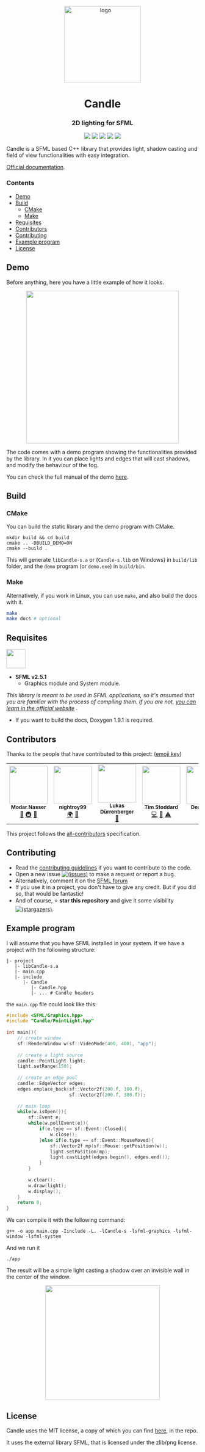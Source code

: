 <p align="center"><a href="https://miguelmj.github.io/Candle"><img src="doc/logo.svg" alt="logo" height="200px"/></a></p>
<h1 align="center">Candle</h1>
<h3 align="center">2D lighting for SFML</h3>
<p align="center">
<img src="https://img.shields.io/badge/C++-11-00599C?style=flat-square&logo=c%2B%2B">
<img src="https://img.shields.io/badge/SFML-v2.5.1-8CC445?logo=SFML&style=flat-square">
<a href="https://miguelmj.github.io/Candle"><img src="https://img.shields.io/badge/code-documented-success?style=flat-square"/></a>
<img src="https://img.shields.io/badge/version-v1.0-informational?style=flat-square"/>
<a href="LICENSE"><img src="https://img.shields.io/badge/license-MIT-informational?style=flat-square"/></a>
</p>
Candle is a SFML based C++ library that provides light, shadow casting and field of view  functionalities with easy integration.

[Official documentation](https://miguelmj.github.io/Candle).

### Contents

- [Demo](#demo)
- [Build](#build)
  - [CMake](#cmake)
  - [Make](#make)
- [Requisites](#requisites)
- [Contributors](#contributors)
- [Contributing](#contributing)
- [Example program](#example-program)
- [License](#license)

## Demo

Before anything, here you have a little example of how it looks.

<p align="center"><img src="doc/img/demo.gif" height="400"></p>

The code comes with a demo program showing the functionalities provided by the library. In it you can place lights and edges that will cast shadows, and modify the behaviour of the fog.

You can check the full manual of the demo [here](https://miguelmj.github.io/Candle/demo_manual.html).

## Build

### CMake

You can build the static library and the demo program with CMake.

```shell
mkdir build && cd build
cmake .. -DBUILD_DEMO=ON
cmake --build .
```

This will generate `libCandle-s.a` or (`Candle-s.lib` on Windows) in `build/lib` folder, and the `demo` program (or `demo.exe`) in `build/bin`.

###  Make

Alternatively, if you work in Linux, you can use `make`, and also build the docs with it.

```bash
make
make docs # optional	
```

## Requisites

<img src="https://www.sfml-dev.org/download/goodies/sfml-icon.svg" height="50">

- **SFML v2.5.1**
  - Graphics module and System module.

_This library is meant to be used in SFML applications, so it's assumed that you are familiar with the process of compiling them. If you are not, [you can learn in the official website](https://www.sfml-dev.org/tutorials/2.5/)_ . 

- If you want to build the docs, Doxygen 1.9.1 is required.

## Contributors

Thanks to the people that have contributed to this project: ([emoji key](https://allcontributors.org/docs/en/emoji-key))

<!-- ALL-CONTRIBUTORS-LIST:START - Do not remove or modify this section -->
<!-- prettier-ignore-start -->
<!-- markdownlint-disable -->
<table>
  <tr>
    <td align="center"><a href="http://madour.github.io"><img src="https://avatars.githubusercontent.com/u/11854124?v=4?s=100" width="100px;" alt=""/><br /><sub><b>Modar Nasser</b></sub></a><br /><a href="https://github.com/MiguelMJ/Candle/issues?q=author%3AMadour" title="Bug reports">🐛</a> <a href="#infra-Madour" title="Infrastructure (Hosting, Build-Tools, etc)">🚇</a> <a href="https://github.com/MiguelMJ/Candle/commits?author=Madour" title="Documentation">📖</a></td>
    <td align="center"><a href="https://github.com/nightroy99"><img src="https://avatars.githubusercontent.com/u/35336823?v=4?s=100" width="100px;" alt=""/><br /><sub><b>nightroy99</b></sub></a><br /><a href="#translation-nightroy99" title="Translation">🌍</a> <a href="https://github.com/MiguelMJ/Candle/pulls?q=is%3Apr+reviewed-by%3Anightroy99" title="Reviewed Pull Requests">👀</a></td>
    <td align="center"><a href="https://my-gate.net/"><img src="https://avatars.githubusercontent.com/u/920861?v=4?s=100" width="100px;" alt=""/><br /><sub><b>Lukas Dürrenberger</b></sub></a><br /><a href="https://github.com/MiguelMJ/Candle/issues?q=author%3AeXpl0it3r" title="Bug reports">🐛</a></td>
    <td align="center"><a href="http://gamepopper.co.uk/"><img src="https://avatars.githubusercontent.com/u/6163825?v=4?s=100" width="100px;" alt=""/><br /><sub><b>Tim Stoddard</b></sub></a><br /><a href="https://github.com/MiguelMJ/Candle/commits?author=gamepopper" title="Code">💻</a> <a href="https://github.com/MiguelMJ/Candle/issues?q=author%3Agamepopper" title="Bug reports">🐛</a> <a href="https://github.com/MiguelMJ/Candle/commits?author=gamepopper" title="Tests">⚠️</a></td>
    <td align="center"><a href="https://github.com/Dead-Deus"><img src="https://avatars.githubusercontent.com/u/89898198?v=4?s=100" width="100px;" alt=""/><br /><sub><b>Dead-Deus</b></sub></a><br /><a href="#infra-Dead-Deus" title="Infrastructure (Hosting, Build-Tools, etc)">🚇</a> <a href="https://github.com/MiguelMJ/Candle/issues?q=author%3ADead-Deus" title="Bug reports">🐛</a></td>
    <td align="center"><a href="https://github.com/JonathSpirit"><img src="https://avatars.githubusercontent.com/u/48102745?v=4?s=100" width="100px;" alt=""/><br /><sub><b>GuillaumeG.</b></sub></a><br /><a href="https://github.com/MiguelMJ/Candle/issues?q=author%3AJonathSpirit" title="Bug reports">🐛</a> <a href="https://github.com/MiguelMJ/Candle/commits?author=JonathSpirit" title="Tests">⚠️</a> <a href="https://github.com/MiguelMJ/Candle/commits?author=JonathSpirit" title="Code">💻</a> <a href="#ideas-JonathSpirit" title="Ideas, Planning, & Feedback">🤔</a></td>
  </tr>
</table>

<!-- markdownlint-restore -->
<!-- prettier-ignore-end -->

<!-- ALL-CONTRIBUTORS-LIST:END -->

This project follows the [all-contributors](https://allcontributors.org/) specification.

## Contributing

- Read the [contributing guidelines](CONTRIBUTING.md) if you want to contribute to the code.
- Open a new issue [![(issues)](https://img.shields.io/github/issues/MiguelMJ/Candle?logo=github&style=social)](https://github.com/MiguelMJ/Candle/issues/new) to make a request or report a bug.
- Alternatively, comment it on the [SFML forum](https://en.sfml-dev.org/forums/index.php?topic=27631)
- If you use it in a project, you don't have to give any credit. But if you did so, that would be fantastic!
- And of course, :star:  **star this repository** and give it some visibility [![(stargazers)](https://img.shields.io/github/stars/MiguelMJ/Candle?style=social)](https://github.com/MiguelMJ/Candle/stargazers).

## Example program

I will assume that you have SFML installed in your system. If we have a project with the following structure:

```
|- project
   |- libCandle-s.a
   |- main.cpp
   |- include
      |- Candle
         |- Candle.hpp
         |- ... # Candle headers
```

the `main.cpp` file could look like this:

```C++
#include <SFML/Graphics.hpp>
#include "Candle/PointLight.hpp"
 
int main(){
    // create window
    sf::RenderWindow w(sf::VideoMode(400, 400), "app");
    
    // create a light source
    candle::PointLight light;
    light.setRange(150);
    
    // create an edge pool
    candle::EdgeVector edges;
    edges.emplace_back(sf::Vector2f(200.f, 100.f), 
                       sf::Vector2f(200.f, 300.f));
    
    // main loop
    while(w.isOpen()){
        sf::Event e;
        while(w.pollEvent(e)){
            if(e.type == sf::Event::Closed){
                w.close();
            }else if(e.type == sf::Event::MouseMoved){
                sf::Vector2f mp(sf::Mouse::getPosition(w));
                light.setPosition(mp);
                light.castLight(edges.begin(), edges.end());
            }
        }
        
        w.clear();
        w.draw(light);
        w.display();
    }
    return 0;
}
```

We can compile it with the following command:

```shell
g++ -o app main.cpp -Iinclude -L. -lCandle-s -lsfml-graphics -lsfml-window -lsfml-system
```

And we run it

```shell
./app
```

The result will be a simple light casting a shadow over an invisible wall in the center of the window.

<p align="center"><img src="doc/img/example.gif" height="300"/></p>

## License

Candle uses the MIT license, a copy of which you can find [here](LICENSE), in the repo.

It uses the external library SFML, that is licensed under the zlib/png license.

